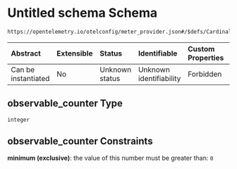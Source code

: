 # Untitled schema Schema

```txt
https://opentelemetry.io/otelconfig/meter_provider.json#/$defs/CardinalityLimits/properties/observable_counter
```



| Abstract            | Extensible | Status         | Identifiable            | Custom Properties | Additional Properties | Access Restrictions | Defined In                                                                     |
| :------------------ | :--------- | :------------- | :---------------------- | :---------------- | :-------------------- | :------------------ | :----------------------------------------------------------------------------- |
| Can be instantiated | No         | Unknown status | Unknown identifiability | Forbidden         | Allowed               | none                | [meter\_provider.json\*](../schema/meter_provider.json "open original schema") |

## observable\_counter Type

`integer`

## observable\_counter Constraints

**minimum (exclusive)**: the value of this number must be greater than: `0`

